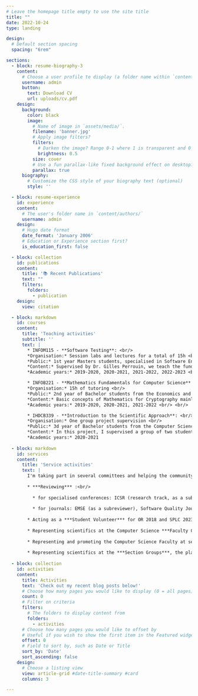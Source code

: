```yaml
---
# Leave the homepage title empty to use the site title
title: ""
date: 2022-10-24
type: landing

design:
  # Default section spacing
  spacing: "6rem"

sections:
  - block: resume-biography-3
    content:
      # Choose a user profile to display (a folder name within `content/authors/`)
      username: admin
      button:
        text: Download CV
        url: uploads/cv.pdf
    design:
      background:
        color: black
        image:
          # Name of image in `assets/media/`.
          filename: 'banner.jpg'
          # Apply image filters?
          filters:
            # Darken the image? Range 0-1 where 1 is transparent and 0 is opaque.
            brightness: 0.5
          size: cover
          # Use a fun parallax-like fixed background effect on desktop? true/false
          parallax: true
      biography:
        # Customize the CSS style of your biography text (optional)
        style: ''

  - block: resume-experience
    id: experience
    content:
      # The user's folder name in `content/authors/`
      username: admin
    design:
      # Hugo date format
      date_format: 'January 2006'
      # Education or Experience section first?
      is_education_first: false

  - block: collection
    id: publications
    content:
      title: '📚 Recent Publications'
      text: ""
      filters:
        folders:
          - publication
    design:
      view: citation

  - block: markdown
    id: courses
    content:
      title: 'Teaching activities'
      subtitle: ''
      text: |
        * INFOM115 - **Software Testing**: <br/>
        *Organisation:* Session labs and lectures for a total of 15h <br/>
        *Public:* 1st year Masters students, specialised in Software Engineering, from the computer science faculty of the University of Namur, Belgium <br/>
        *Content:* Supervised by Dr. Gilles Perrouin, we teach the fundamentals of software testing and more advanced techniques (mutation testing, metamorphic testing, fuzzy testing, test smells, etc.) <br/>
        *Academic years:* 2019-2020, 2020-2021, 2021-2022, 2022-2023 <br/> <br/>

        * INFOB221 - **Mathematics Fundamentals for Computer Science** (part 2): <br/>
        *Organisation:* 15h of tutoring <br/>
        *Public:* 2nd year of Bachelor students from the Economics and Computer Science faculties of the University of Namur, Belgium <br/>
        *Content:* Basic concepts of Mathematics for Cryptography mainly (modular arithmetic, discrete log, symmetric encryption and asymmetric encryption, elliptic curves) <br/>
        *Academic years:* 2019-2020, 2020-2021, 2021-2022 <br/> <br/>

        * IHDCB339 - **Introduction to the Scientific Approach**: <br/> 
        *Organisation:* One group project supervision <br/>
        *Public:* 3d year of Bachelor students from the Computer Science faculty of the University of Namur, Belgium <br/>
        *Content:* In this project, I supervised a group of two students, guiding them in developing essential skills such as bibliographic research, critical source appraisal, scientific state-of-the-art writing, and effective scientific result presentation, while also ensuring a deep understanding of research problem definition, context, motivation, and related work within the field of information systems. <br/>
        *Academic years:* 2020-2021
  
  - block: markdown
    id: services
    content:
      title: 'Service activities'
      text: |
        I'm taking part in several committees and helping the community in various ways:
        
        * ***Reviewing*** :<br/>
        
          * for specialised conferences: ICSR (research track, as a subreviewer), SPLC (research track, demo & tools), ESEC-FSE (artefacts), ECOOP (artefacts)&nbsp;;<br/>
        
          * for journals: EMSE (as a subreviewer), Software Quality Journal, SoSyM&nbsp;;<br/><br/>
        
        * Acting as a ***Student Volunteer*** for OR 2018 and SPLC 2023&nbsp;;<br/><br/>
        
        * Representing scientifics at the Computer Science ***Faculty Council***&nbsp;;<br/><br/>
        
        * Representing and promoting the Computer Science Faculty at several ***Students Fairs***&nbsp;;<br/><br/>
        
        * Representing scientifics at the ***Section Groups***, the place where students can express themselves to improve the faculty.
  
  - block: collection
    id: activities
    content:
      title: Activities
      text: 'Check out my recent blog posts below!'
      # Choose how many pages you would like to display (0 = all pages)
      count: 0
      # Filter on criteria
      filters:
        # The folders to display content from
        folders:
          - activities
      # Choose how many pages you would like to offset by
      # Useful if you wish to show the first item in the Featured widget
      offset: 0
      # Field to sort by, such as Date or Title
      sort_by: 'Date'
      sort_ascending: false
    design:
      # Choose a listing view
      view: article-grid #date-title-summary #card
      columns: 3

---
```

